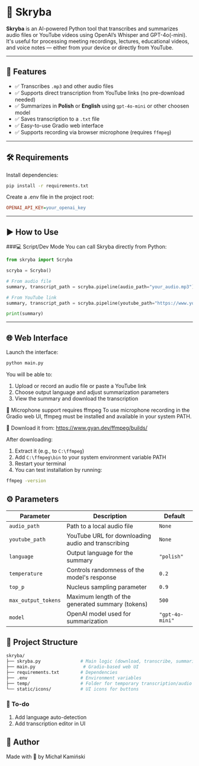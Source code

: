 # 🧠 Skryba

**Skryba** is an AI-powered Python tool that transcribes and summarizes audio files or YouTube videos using OpenAI’s Whisper and GPT-4o(-mini).  
It's useful for processing meeting recordings, lectures, educational videos, and voice notes — either from your device or directly from YouTube.

---

## 🚀 Features

- ✅ Transcribes `.mp3` and other audio files  
- ✅ Supports direct transcription from YouTube links (no pre-download needed)  
- ✅ Summarizes in **Polish** or **English** using `gpt-4o-mini` or other choosen model 
- ✅ Saves transcription to a `.txt` file  
- ✅ Easy-to-use Gradio web interface  
- ✅ Supports recording via browser microphone (requires `ffmpeg`)  

---

## 🛠 Requirements

Install dependencies:

```bash
pip install -r requirements.txt
```

Create a .env file in the project root:

```ini
OPENAI_API_KEY=your_openai_key
```

---
## ▶️ How to Use
###💻 Script/Dev Mode
You can call Skryba directly from Python:

```python
from skryba import Scryba

scryba = Scryba()

# From audio file
summary, transcript_path = scryba.pipeline(audio_path="your_audio.mp3")

# From YouTube link
summary, transcript_path = scryba.pipeline(youtube_path="https://www.youtube.com/watch?v=dQw4w9WgXcQ")

print(summary)
```
---
## 🌐 Web Interface
Launch the interface:

```bash
python main.py
```

You will be able to:
1) Upload or record an audio file or paste a YouTube link
2) Choose output language and adjust summarization parameters
3) View the summary and download the transcription

🎤 Microphone support requires ffmpeg
To use microphone recording in the Gradio web UI, ffmpeg must be installed and available in your system PATH.

🔧 Download it from:
https://www.gyan.dev/ffmpeg/builds/

After downloading:
1) Extract it (e.g., to `C:\ffmpeg`)
2) Add `C:\ffmpeg\bin` to your system environment variable PATH
3) Restart your terminal
4) You can test installation by running:

```bash
ffmpeg -version
```

## ⚙️ Parameters
| Parameter           | Description                                        | Default         |
|--------------------|----------------------------------------------------|-----------------|
| `audio_path`        | Path to a local audio file                         | `None`          |
| `youtube_path`      | YouTube URL for downloading audio and transcribing | `None`          |
| `language`          | Output language for the summary                    | `"polish"`      |
| `temperature`       | Controls randomness of the model's response        | `0.2`           |
| `top_p`             | Nucleus sampling parameter                         | `0.9`           |
| `max_output_tokens` | Maximum length of the generated summary (tokens)   | `500`           |
| `model`             | OpenAI model used for summarization                | `"gpt-4o-mini"` |

## 📁 Project Structure
```bash
skryba/
├── skryba.py               # Main logic (download, transcribe, summarize)
├── main.py                  # Gradio-based web UI
├── requirements.txt        # Dependencies
├── .env                    # Environment variables
├── temp/                   # Folder for temporary transcription/audio files
└── static/icons/           # UI icons for buttons
```

### 📌 To-do
1) Add language auto-detection
2) Add transcription editor in UI

## 👤 Author
Made with 🧠 by Michał Kamiński

